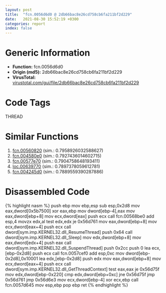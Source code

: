 ```yaml
---
layout: post
title:  "fcn.0056d6d0 @ 2db66bac8e26cd758cb6fa211bf2d229"
date:   2021-08-30 15:52:19 +0300
categories: report
index: false
---
```


# Generic Information
- **Function:** fcn.0056d6d0
- **Origin (md5):** 2db66bac8e26cd758cb6fa211bf2d229
- **VirusTotal:** [virustotal.com/gui/file/2db66bac8e26cd758cb6fa211bf2d229][virustotal_ref]

# Code Tags
<span class="tag" id="THREAD">THREAD</span>


# Similar Functions

1. [fcn.00560820][similar_1_ref] (sim.: 0.7958926032588627)
2. [fcn.004580e0][similar_2_ref] (sim.: 0.7927436014602715)
3. [fcn.00577e70][similar_3_ref] (sim.: 0.7904758648193411)
4. [loc.00639770][similar_4_ref] (sim.: 0.7897378059612781)
5. [fcn.004245d0][similar_5_ref] (sim.: 0.7889559390287886)


# Disassembled Code

{% highlight nasm %}
push ebp
mov ebp,esp
sub esp,0x2d8
mov eax,dword[0x5b7500]
xor eax,ebp
mov dword[ebp-4],eax
mov eax,dword[ebp+8]
mov ecx,dword[eax]
push ecx
call fcn.00568be0
add esp,4
movzx edx,al
test edx,edx
je 0x56d761
mov eax,dword[ebp+8]
mov ecx,dword[eax+4]
push ecx
call dword[sym.imp.KERNEL32.dll_ResumeThread]
push 0x64
call dword[sym.imp.KERNEL32.dll_Sleep]
mov edx,dword[ebp+8]
mov eax,dword[edx+4]
push eax
call dword[sym.imp.KERNEL32.dll_SuspendThread]
push 0x2cc
push 0
lea ecx,[ebp-0x2d8]
push ecx
call fcn.0057cef0
add esp,0xc
mov dword[ebp-0x2d8],0x10001
lea edx,[ebp-0x2d8]
push edx
mov eax,dword[ebp+8]
mov ecx,dword[eax+4]
push ecx
call dword[sym.imp.KERNEL32.dll_GetThreadContext]
test eax,eax
je 0x56d75f
mov edx,dword[ebp-0x220]
cmp edx,dword[ebp+0xc]
jne 0x56d75f
jmp 0x56d761
jmp 0x56d6e3
mov ecx,dword[ebp-4]
xor ecx,ebp
call fcn.0057d645
mov esp,ebp
pop ebp
ret 
{% endhighlight %}


[similar_1_ref]: /report/fcn.00560820@2db66bac8e26cd758cb6fa211bf2d229
[similar_2_ref]: /report/fcn.004580e0@17d73cbafe6dd96dd6f2291fab06fbb5
[similar_3_ref]: /report/fcn.00577e70@2db66bac8e26cd758cb6fa211bf2d229
[similar_4_ref]: /report/loc.00639770@d65363c7c6c188277432c9e4251c44e5
[similar_5_ref]: /report/fcn.004245d0@4fe38de7c6c86a1bad209560fa052231
[virustotal_ref]: https://www.virustotal.com/gui/file/2db66bac8e26cd758cb6fa211bf2d229